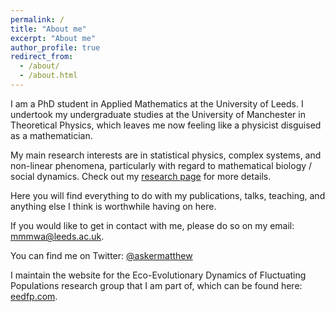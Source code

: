 ```yaml
---
permalink: /
title: "About me"
excerpt: "About me"
author_profile: true
redirect_from: 
  - /about/
  - /about.html
---
```


I am a PhD student in Applied Mathematics at the University of Leeds. I undertook my undergraduate studies at the University of Manchester in Theoretical Physics, which leaves me now feeling like a physicist disguised as a mathematician. 

My main research interests are in statistical physics, complex systems, and non-linear phenomena, particularly with regard to mathematical biology / social dynamics. Check out my [research page](https://mattasker.github.io/research/) for more details.

Here you will find everything to do with my publications, talks, teaching, and anything else I think is worthwhile having on here.

If you would like to get in contact with me, please do so on my email: mmmwa@leeds.ac.uk.

You can find me on Twitter: [@askermatthew](https://twitter.com/askermatthew)

I maintain the website for the Eco-Evolutionary Dynamics of Fluctuating Populations research group that I am part of, which can be found here: [eedfp.com](https://eedfp.com).
